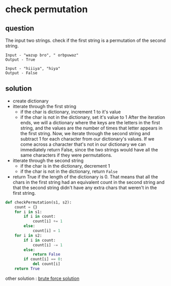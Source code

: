 # check permutation

## question
The input two strings. check if the first string is a permutation of the second string.
```
Input - "wazup bro", " orbpuwaz"
Output - True

Input - "hiiiya", "hiya"
Output - False
```
## solution
- create dictionary
- itterate through the first string
  - if the char is dictionary, increment 1 to it's value
  - if the char is not in the dictionary, set it's value to 1
After the iteration ends, we will a dictionary where the keys are the letters in the first string, and the values are the number of times that letter appears in the first string.
Now, we iterate through the second string and subtract 1 for each character from our dictionary's values. If we come across a character that's not in our dictionary we can immediately return False, since the two strings would have all the same characters if they were permutations.
- itterate through the second string
  - if the char is in the dictionary, decrement 1
  - if the char is not in the dictionary, return ``False``
- return True if the length of the dictionary is 0. That means that all the chars in the first string had an equivalent count in the second string and that the second string didn't have any extra chars that weren't in the first string.
```python
def checkPermutation(s1, s2):
    count = {}
    for i in s1:
        if i in count:
            count[i] += 1
        else:
            count[i] = 1
    for i in s2:
        if i in count:
            count[i] -= 1
        else:
            return False
        if count[i] == 0:
            del count[i]
    return True
```
other solution : [brute force solution](https://github.com/slowy07/crackingPythonInterview/blob/main/arrayAndString/check_permutation/bruteForceSolution.py)
